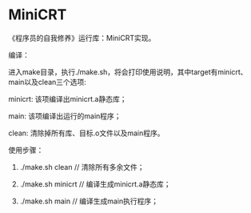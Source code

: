 # MiniCRT
《程序员的自我修养》运行库：MiniCRT实现。

编译：

进入make目录，执行./make.sh，将会打印使用说明，其中target有minicrt、main以及clean三个选项:

minicrt: 该项编译出minicrt.a静态库；

main: 该项编译出运行的main程序；

clean: 清除掉所有库、目标.o文件以及main程序。


使用步骤：

1) ./make.sh clean       // 清除所有多余文件；

2) ./make.sh minicrt     // 编译生成minicrt.a静态库；

3) ./make.sh main        // 编译生成main执行程序；
